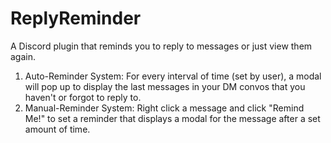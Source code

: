 # ReplyReminder

A Discord plugin that reminds you to reply to messages or just view them again. 

1. Auto-Reminder System: For every interval of time (set by user), a modal will pop up to display the last messages in your DM convos that you haven't or forgot to reply to.
2. Manual-Reminder System: Right click a message and click "Remind Me!" to set a reminder that displays a modal for the message
   after a set amount of time. 

